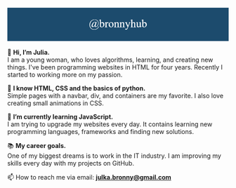 ![Alt text](@bronnyhub.png "My banner")

👋 <b> Hi, I’m Julia. </b></br>
	I am a young woman, who loves algorithms, learning, and creating new things. I've been programming websites in HTML for four years. Recently I started to working more on my passion.

👀 <b>I know HTML, CSS and the basics of python. </b></br>
	Simple pages with a navbar, div, and containers are my favorite. I also love creating small animations in CSS.

🌱 <b>I’m currently learning JavaScript. </b></br>
	I am trying to upgrade my websites every day. It contains learning new programming languages, frameworks and finding new solutions.
  
📚 <b>My career goals. </b></br>
  One of my biggest dreams is to work in the IT industry. I am improving my skills every day with my projects on GitHub. 

📫 How to reach me via email: <b>julka.bronny@gmail.com</b>
